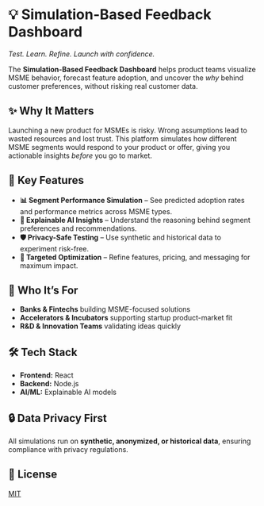 # 💡 Simulation-Based Feedback Dashboard

*Test. Learn. Refine. Launch with confidence.*

The **Simulation-Based Feedback Dashboard** helps product teams visualize MSME behavior, forecast feature adoption, and uncover the *why* behind customer preferences, without risking real customer data.

## ✨ Why It Matters

Launching a new product for MSMEs is risky. Wrong assumptions lead to wasted resources and lost trust.
This platform simulates how different MSME segments would respond to your product or offer, giving you actionable insights *before* you go to market.

## 🚀 Key Features

* **📊 Segment Performance Simulation** – See predicted adoption rates and performance metrics across MSME types.
* **🧠 Explainable AI Insights** – Understand the reasoning behind segment preferences and recommendations.
* **🛡 Privacy-Safe Testing** – Use synthetic and historical data to experiment risk-free.
* **🎯 Targeted Optimization** – Refine features, pricing, and messaging for maximum impact.

## 🎯 Who It’s For

* **Banks & Fintechs** building MSME-focused solutions
* **Accelerators & Incubators** supporting startup product-market fit
* **R\&D & Innovation Teams** validating ideas quickly

## 🛠 Tech Stack

* **Frontend:** React
* **Backend:** Node.js
* **AI/ML:** Explainable AI models

## 🔒 Data Privacy First

All simulations run on **synthetic, anonymized, or historical data**, ensuring compliance with privacy regulations.

## 📜 License

[MIT](LICENSE)
